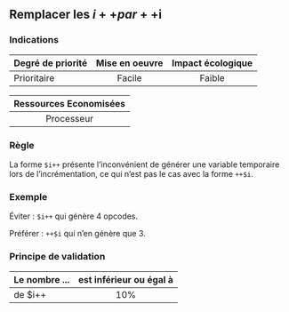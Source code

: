 ## Remplacer les $i++ par ++$i
### Indications
| Degré de priorité |      Mise en oeuvre       |  Impact écologique    | 
|-------------------|:-------------------------:|:---------------------:|
|  Prioritaire      |   Facile                  |   Faible              | 


|Ressources Economisées                                      |
|:----------------------------------------------------------:|
| Processeur   |

### Règle
La forme `$i++` présente l’inconvénient de générer une variable temporaire lors de l’incrémentation, ce qui n’est pas le cas avec la forme
`++$i`.

### Exemple
Éviter :
`$i++`
qui génère 4 opcodes.

Préférer :
`++$i`
qui n’en génère que 3.


### Principe de validation

| Le nombre ...     | est inférieur ou égal à   |  
|-------------------|:-------------------------:|
| de $i++  | 10%  |
